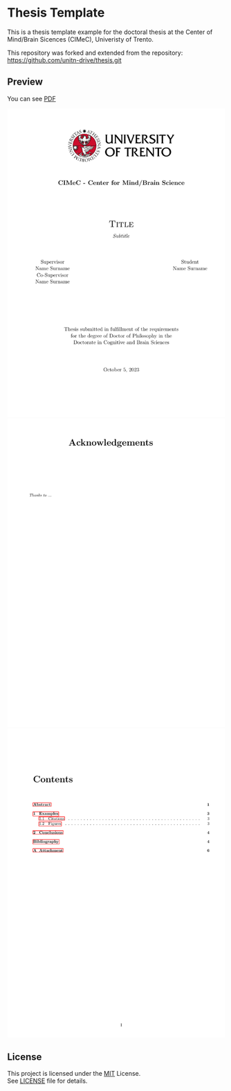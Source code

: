 # Thesis Template

This is a thesis template example for the doctoral thesis at the Center of Mind/Brain Sicences (CIMeC), Univeristy of Trento. 

This repository was forked and extended from the repository: https://github.com/unitn-drive/thesis.git

## Preview
You can see [PDF](https://github.com/gamorosino/thesis_Template/blob/master/output_example.pdf)
 
![alt tag](https://github.com/gamorosino/thesis_Template/blob/master/png/output-pag-1.png)
![alt tag](https://github.com/gamorosino/thesis_Template/blob/master/png/output-pag-2.png)
![alt tag](https://github.com/gamorosino/thesis_Template/blob/master/png/output-pag-3.png)


## License

This project is licensed under the [MIT](https://opensource.org/licenses/MIT) License. \
See [LICENSE](./LICENSE) file for details.
